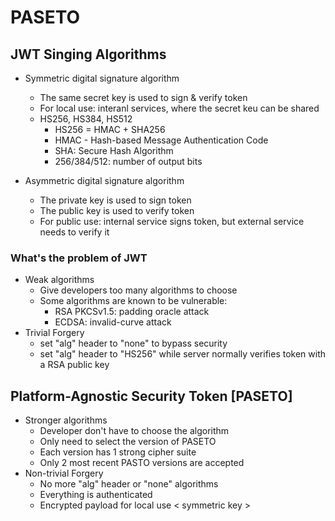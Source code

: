 # PASETO

## JWT Singing Algorithms

- Symmetric digital signature algorithm
  - The same secret key is used to sign & verify token
  - For local use: interanl services, where the secret keu can be shared
  - HS256, HS384, HS512
    - HS256 = HMAC + SHA256
    - HMAC - Hash-based Message Authentication Code
    - SHA: Secure Hash Algorithm
    - 256/384/512: number of output bits

- Asymmetric digital signature algorithm
  - The private key is used to sign token
  - The public key is used to verify token
  - For public use: internal service signs token, but external service needs to verify it

### What's the problem of JWT

- Weak algorithms
  - Give developers too many algorithms to choose
  - Some algorithms are known to be vulnerable:
    - RSA PKCSv1.5: padding oracle attack
    - ECDSA: invalid-curve attack
- Trivial Forgery
  - set "alg" header to "none" to bypass security
  - set "alg" header to "HS256" while server normally verifies token with a RSA public key


## Platform-Agnostic Security Token [PASETO]

- Stronger algorithms
  - Developer don't have to choose the algorithm
  - Only need to select the version of PASETO
  - Each version has 1 strong cipher suite
  - Only 2 most recent PASTO versions are accepted
- Non-trivial Forgery
  - No more "alg" header or "none" algorithms
  - Everything is authenticated
  - Encrypted payload for local use \< symmetric key \>
  
